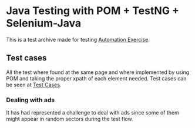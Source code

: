 # Java Testing with POM + TestNG + Selenium-Java
This is a test archive made for testing [Automation Exercise](http://www.automationexercise.com).

##  Test cases
All the test where found at the same page and where implemented by using POM and taking the proper xpath of each element needed. Test cases can be seen at [Test Cases](http://www.automationexercise.com/test_cases).

### Dealing with ads
It has had represented a challenge to deal with ads since some of them might appear in random sectors during the test flow.
